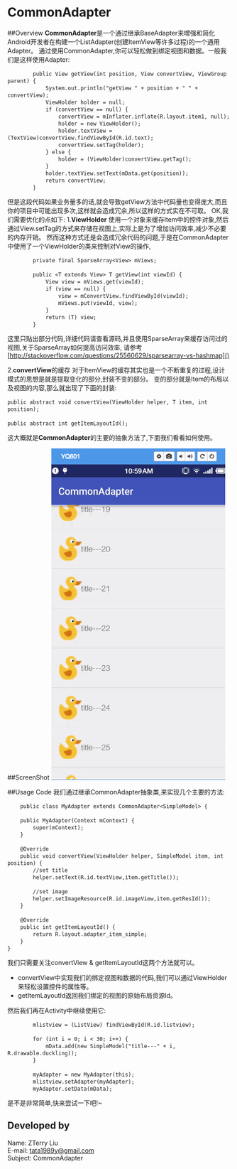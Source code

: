 # CommonAdapter

##Overview
**CommonAdapter**是一个通过继承BaseAdapter来增强和简化Android开发者在构建一个ListAdapter(创建ItemView等许多过程)的一个通用Adapter。
通过使用CommonAdapter,你可以轻松做到绑定视图和数据。一般我们是这样使用Adapter:
    
            public View getView(int position, View convertView, ViewGroup parent) {
                System.out.println("getView " + position + " " + convertView);
                ViewHolder holder = null;
                if (convertView == null) {
                    convertView = mInflater.inflate(R.layout.item1, null);
                    holder = new ViewHolder();
                    holder.textView = (TextView)convertView.findViewById(R.id.text);
                    convertView.setTag(holder);
                } else {
                    holder = (ViewHolder)convertView.getTag();
                }
                holder.textView.setText(mData.get(position));
                return convertView;
            }
但是这段代码如果业务量多的话,就会导致getView方法中代码量也变得庞大,而且你的项目中可能出现多次,这样就会造成冗余,所以这样的方式实在不可取。
OK,我们需要优化的点如下:
1.__ViewHolder__
    使用一个对象来缓存Item中的控件对象,然后通过View.setTag的方式来存储在视图上,实际上是为了增加访问效率,减少不必要的内存开销。
    然而这种方式还是会造成冗余代码的问题,于是在CommonAdapter中使用了一个ViewHolder的类来控制对View的操作,
   
            private final SparseArray<View> mViews;
            
            public <T extends View> T getView(int viewId) {
                View view = mViews.get(viewId);
                if (view == null) {
                    view = mConvertView.findViewById(viewId);
                    mViews.put(viewId, view);
                }
                return (T) view;
            }
 
这里只贴出部分代码,详细代码请查看源码,并且使用SparseArray<View>来缓存访问过的视图,关于SparseArray如何提高访问效率,
请参考 [http://stackoverflow.com/questions/25560629/sparsearray-vs-hashmap]()
    
2.**convertView**的缓存
对于ItemView的缓存其实也是一个不断重复的过程,设计模式的思想是就是提取变化的部分,封装不变的部分。
变的部分就是Item的布局以及视图的内容,那么就出现了下面的封装:
    
    public abstract void convertView(ViewHolder helper, T item, int position);
    
    public abstract int getItemLayoutId(); 
这大概就是**CommonAdapter**的主要的抽象方法了,下面我们看看如何使用。

##ScreenShot
![](https://github.com/liuzhanta/CommonAdapter/blob/master/screen_shot.gif)

##Usage Code
我们通过继承CommonAdapter抽象类,来实现几个主要的方法:
        
        public class MyAdapter extends CommonAdapter<SimpleModel> {
    
        public MyAdapter(Context mContext) {
            super(mContext);
        }
    
        @Override
        public void convertView(ViewHolder helper, SimpleModel item, int position) {
            //set title
            helper.setText(R.id.textView,item.getTitle());
    
            //set image
            helper.setImageResource(R.id.imageView,item.getResId());
        }
    
        @Override
        public int getItemLayoutId() {
            return R.layout.adapter_item_simple;
        }
    }

我们只需要关注convertView & getItemLayoutId这两个方法就可以。
*   convertView中实现我们的绑定视图和数据的代码,我们可以通过ViewHolder来轻松设置控件的属性等。
*   getItemLayoutId返回我们绑定的视图的原始布局资源Id。

然后我们再在Activity中继续使用它:
            
            mlistview = (ListView) findViewById(R.id.listview);
    
            for (int i = 0; i < 30; i++) {
                mData.add(new SimpleModel("title---" + i, R.drawable.duckling));
            }
    
            myAdapter = new MyAdapter(this);
            mlistview.setAdapter(myAdapter);
            myAdapter.setData(mData);

是不是非常简单,快来尝试一下吧!~



Developed by
------------
Name: ZTerry Liu  
E-mail: tata1989y@gmail.com  
Subject: CommonAdapter 

